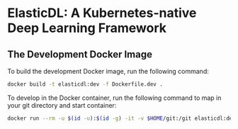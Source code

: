 # ElasticDL: A Kubernetes-native Deep Learning Framework

## The Development Docker Image

To build the development Docker image, run the following command:

```bash
docker build -t elasticdl:dev -f Dockerfile.dev .
```

To develop in the Docker container, run the following command to map in your git directory and start container:

```bash
docker run --rm -u $(id -u):$(id -g) -it -v $HOME/git:/git elasticdl:dev /bin/bash
```
